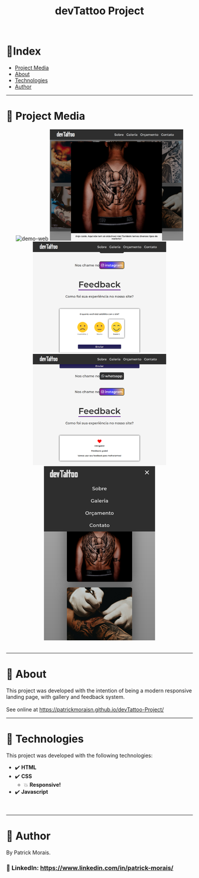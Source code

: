 <h1 align="center">devTattoo Project</h1>
<br />

# :pushpin:Index

- [Project Media](#camera_flash-project-media)
- [About](#monocle_face-about)
- [Technologies](#rocket-technologies)
- [Author](#closed_book-author)
  <br />

---

# :camera_flash: Project Media

<div align="center">
  <img src="./assets/gif1.gif" alt="demo-web" height="470" width="auto">
  <img src="assets/devTattoo 2021-06-05 06-41-58.png" alt="demo-web" height="300">
  <img src="assets/devTattoo 2021-06-05 06-42-56.png" alt="demo-web" height="300">
  <img src="assets/devTattoo 2021-06-05 06-43-22.png" alt="demo-web" height="300">
  <img src="assets/devTattoo 2021-06-05 06-43-50.png" alt="demo-web" height="470">
</div>
<br />

---

# :monocle_face: About

This project was developed with the intention of being a modern responsive landing page, with gallery and feedback system.<br><br>
See online at https://patrickmoraisn.github.io/devTattoo-Project/
<br />

---

# :rocket: Technologies

This project was developed with the following technologies: <br>

- :heavy_check_mark: **HTML**
- :heavy_check_mark: **CSS**
  - :boom: **Responsive!**
- :heavy_check_mark: **Javascript**
  <br><br>
  <br />

---

# :closed_book: Author

By Patrick Morais.

### :link: LinkedIn: https://www.linkedin.com/in/patrick-morais/
